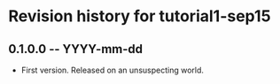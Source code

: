 # Revision history for tutorial1-sep15

## 0.1.0.0 -- YYYY-mm-dd

* First version. Released on an unsuspecting world.
